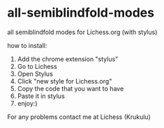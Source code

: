# all-semiblindfold-modes
all semiblindfold modes for Lichess.org (with stylus)

how to install:
1. Add the chrome extension "stylus"
2. Go to Lichess
3. Open Stylus 
4. Click "new style for Lichess.org"
5. Copy the code that you want to have
6. Paste it in stylus
7. enjoy:)

For any problems contact me at Lichess (Krukulu)
